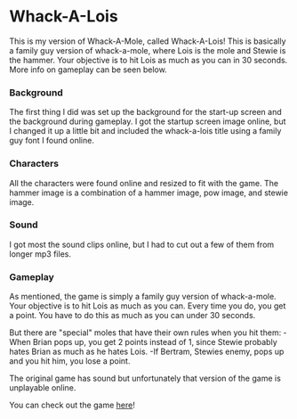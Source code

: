 # Whack-A-Lois 
This is my version of Whack-A-Mole, called Whack-A-Lois! This is basically a family guy version of whack-a-mole, where Lois is the mole and Stewie is the hammer. Your objective is to hit Lois as much as you can in 30 seconds. More info on gameplay can be seen below.

### Background
The first thing I did was set up the background for the start-up screen and the background during gameplay. I got the startup screen image online, but I changed it up a little bit and included the whack-a-lois title using a family guy font I found online.

### Characters
All the characters were found online and resized to fit with the game. The hammer image is a combination of a hammer image, pow image, and stewie image.

### Sound
I got most the sound clips online, but I had to cut out a few of them from longer mp3 files. 

### Gameplay
As mentioned, the game is simply a family guy version of whack-a-mole. Your objective is to hit Lois as much as you can. Every time you do, you get a point. You have to do this as much as you can under 30 seconds. 

But there are "special" moles that have their own rules when you hit them:
-When Brian pops up, you get 2 points instead of 1, since Stewie probably hates Brian as much as he hates Lois.
-If Bertram, Stewies enemy, pops up and you hit him, you lose a point. 

The original game has sound but unfortunately that version of the game is unplayable online.

You can check out the game [here](https://www.youtube.com/watch?v=XyJutQW7XnI)!

